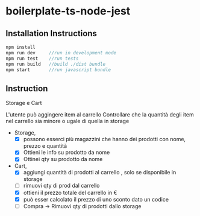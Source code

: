 # boilerplate-ts-node-jest

## Installation Instructions

```JavaScript
npm install
npm run dev     //run in development mode
npm run test    //run tests
npm run build   //build ./dist bundle
npm start       //run javascript bundle
```
## Instruction 

Storage e Cart

L'utente può aggingere item al carrello
Controllare che la quantità degli item nel carrello sia minore o ugale di quella in storage

- Storage, 
    - [x] possono esserci più magazzini che hanno dei prodotti con nome, prezzo e quantità
    - [x] Ottieni le info su prodotto da nome
    - [x] Ottinei qty su prodotto da nome
- Cart, 
    - [x] aggiungi quantità di prodotti al carrello , solo se disponibile in storage
    - [ ] rimuovi qty di prod dal carrello 
    - [x] ottieni il prezzo totale del carrello in €
    - [x] può esser calcolato il prezzo di uno sconto dato un codice
    - [ ] Compra -> Rimuovi qty di prodotti dallo storage

